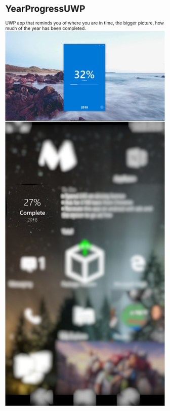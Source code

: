 # YearProgressUWP
UWP app that reminds you of where you are in time, the bigger picture, how much of the year has been completed.
![alt-text](https://github.com/colinkiama/YearProgressUWP/blob/master/img/Screenshot%20(141).png)
![alt-text](img/YearProgressTileScreenshot.png)
